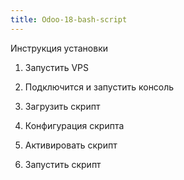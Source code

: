 ```yaml
---
title: Odoo-18-bash-script
---
```


Инструкция установки

1. Запустить VPS

2. Подключится и запустить консоль

3. Загрузить скрипт

4. Конфигурация скрипта

5. Активировать скрипт

6. Запустить скрипт


